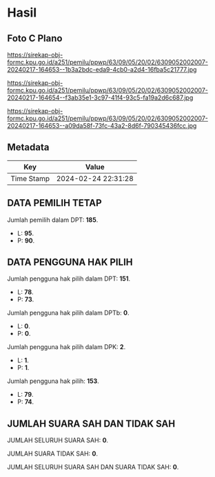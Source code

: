 # Hasil

## Foto C Plano

https://sirekap-obj-formc.kpu.go.id/a251/pemilu/ppwp/63/09/05/20/02/6309052002007-20240217-164653--1b3a2bdc-eda9-4cb0-a2d4-16fba5c21777.jpg

https://sirekap-obj-formc.kpu.go.id/a251/pemilu/ppwp/63/09/05/20/02/6309052002007-20240217-164654--f3ab35e1-3c97-41f4-93c5-fa19a2d6c687.jpg

https://sirekap-obj-formc.kpu.go.id/a251/pemilu/ppwp/63/09/05/20/02/6309052002007-20240217-164653--a09da58f-73fc-43a2-8d6f-790345436fcc.jpg


## Metadata

| Key        | Value               |
| ---------- | ------------------- |
| Time Stamp | 2024-02-24 22:31:28 |


## DATA PEMILIH TETAP

Jumlah pemilih dalam DPT: **185**.
 * L: **95**.
 * P: **90**.

## DATA PENGGUNA HAK PILIH

Jumlah pengguna hak pilih dalam DPT: **151**.
 * L: **78**.
 * P: **73**.

Jumlah pengguna hak pilih dalam DPTb: **0**.
 * L: **0**.
 * P: **0**.

Jumlah pengguna hak pilih dalam DPK: **2**.
 * L: **1**.
 * P: **1**.

Jumlah pengguna hak pilih: **153**.
 * L: **79**.
 * P: **74**.

## JUMLAH SUARA SAH DAN TIDAK SAH

JUMLAH SELURUH SUARA SAH: **0**.

JUMLAH SUARA TIDAK SAH: **0**.

JUMLAH SELURUH SUARA SAH DAN SUARA TIDAK SAH: **0**.


